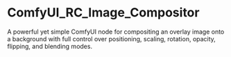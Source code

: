 # ComfyUI_RC_Image_Compositor
A powerful yet simple ComfyUI node for compositing an overlay image onto a background with full control over positioning, scaling, rotation, opacity, flipping, and blending modes.
